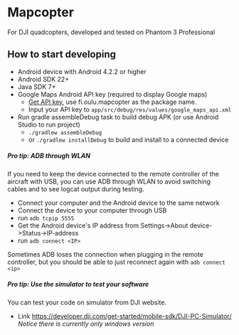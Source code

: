# Mapcopter
For DJI quadcopters, developed and tested on Phantom 3 Professional

## How to start developing

- Android device with Android 4.2.2 or higher 
- Android SDK 22+
- Java SDK 7+
- Google Maps Android API key (required to display Google maps)
  - [Get API key](https://developers.google.com/maps/documentation/android/start#get-key),
  use fi.oulu.mapcopter as the package name.
  - Input your API key to `app/src/debug/res/values/google_maps_api.xml`
- Run gradle assembleDebug task to build debug APK (or use Android Studio to run project)
  -  `./gradlew assembleDebug`
  - or `./gradlew installDebug` to build and install to a connected device

##### Pro tip: ADB through WLAN
If you need to keep the device connected to the remote controller of the aircraft with USB,
you can use ADB through WLAN to avoid switching cables and to see logcat output during testing.

- Connect your computer and the Android device to the same network
- Connect the device to your computer through USB
- run `adb tcpip 5555`
- Get the Android device's IP address from Settings->About device->Status->IP-address
- run `adb connect <IP>`

Sometimes ADB loses the connection when plugging in the remote controller,  but you should be able to just reconnect again with `adb connect <ip>`

##### Pro tip: Use the simulator to test your software
You can test your code on simulator from DJI website.  
- Link https://developer.dji.com/get-started/mobile-sdk/DJI-PC-Simulator/ 
 _Notice there is currently  only windows version_ 


